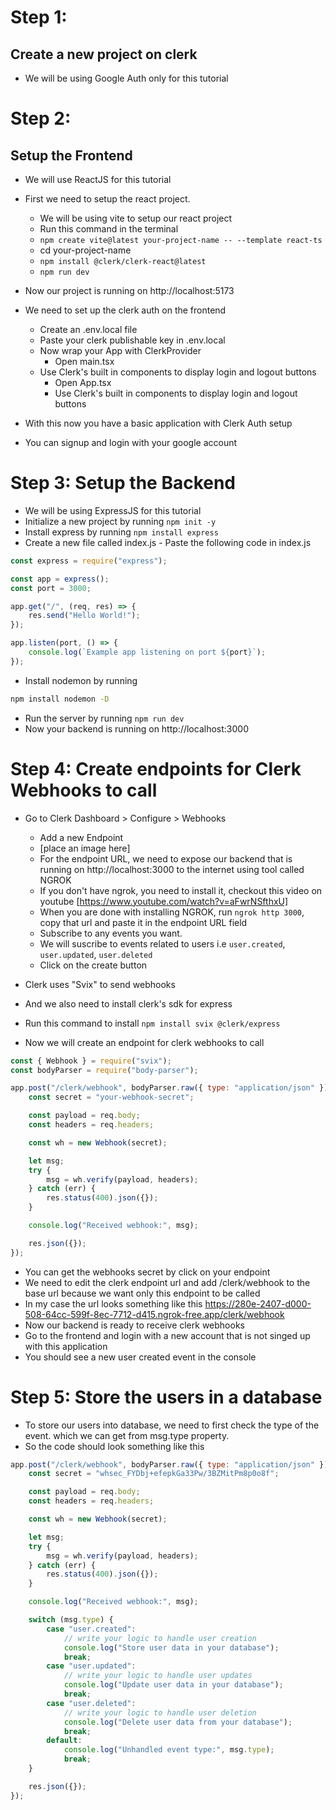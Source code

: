 # Step 1:

## Create a new project on clerk

-   We will be using Google Auth only for this tutorial

# Step 2:

## Setup the Frontend

-   We will use ReactJS for this tutorial
-   First we need to setup the react project.

    -   We will be using vite to setup our react project
    -   Run this command in the terminal
    -   `npm create vite@latest your-project-name -- --template react-ts`
    -   cd your-project-name
    -   `npm install @clerk/clerk-react@latest`
    -   `npm run dev`

-   Now our project is running on http://localhost:5173
-   We need to set up the clerk auth on the frontend

    -   Create an .env.local file
    -   Paste your clerk publishable key in .env.local
    -   Now wrap your App with ClerkProvider
        -   Open main.tsx
    -   Use Clerk's built in components to display login and logout buttons
        -   Open App.tsx
        -   Use Clerk's built in components to display login and logout buttons

-   With this now you have a basic application with Clerk Auth setup
-   You can signup and login with your google account

# Step 3: Setup the Backend

-   We will be using ExpressJS for this tutorial
-   Initialize a new project by running `npm init -y`
-   Install express by running `npm install express`
-   Create a new file called index.js - Paste the following code in index.js

```js
const express = require("express");

const app = express();
const port = 3000;

app.get("/", (req, res) => {
    res.send("Hello World!");
});

app.listen(port, () => {
    console.log(`Example app listening on port ${port}`);
});
```

-   Install nodemon by running

```bash
npm install nodemon -D
```

-   Run the server by running `npm run dev`
-   Now your backend is running on http://localhost:3000

# Step 4: Create endpoints for Clerk Webhooks to call

-   Go to Clerk Dashboard > Configure > Webhooks
    -   Add a new Endpoint
    -   [place an image here]
    -   For the endpoint URL, we need to expose our backend that is running on http://localhost:3000 to the internet using tool called NGROK
    -   If you don't have ngrok, you need to install it, checkout this video on youtube [https://www.youtube.com/watch?v=aFwrNSfthxU]
    -   When you are done with installing NGROK, run `ngrok http 3000`, copy that url and paste it in the endpoint URL field
    -   Subscribe to any events you want.
    -   We will suscribe to events related to users i.e `user.created`, `user.updated`, `user.deleted`
    -   Click on the create button
-   Clerk uses "Svix" to send webhooks
-   And we also need to install clerk's sdk for express
-   Run this command to install `npm install svix @clerk/express`

-   Now we will create an endpoint for clerk webhooks to call

```js
const { Webhook } = require("svix");
const bodyParser = require("body-parser");

app.post("/clerk/webhook", bodyParser.raw({ type: "application/json" }), (req, res) => {
    const secret = "your-webhook-secret";

    const payload = req.body;
    const headers = req.headers;

    const wh = new Webhook(secret);

    let msg;
    try {
        msg = wh.verify(payload, headers);
    } catch (err) {
        res.status(400).json({});
    }

    console.log("Received webhook:", msg);

    res.json({});
});
```

-   You can get the webhooks secret by click on your endpoint
-   We need to edit the clerk endpoint url and add /clerk/webhook to the base url because we want only this endpoint to be called
-   In my case the url looks something like this https://280e-2407-d000-508-64cc-599f-8ec-7712-d415.ngrok-free.app/clerk/webhook
-   Now our backend is ready to receive clerk webhooks
-   Go to the frontend and login with a new account that is not singed up with this application
-   You should see a new user created event in the console

# Step 5: Store the users in a database

-   To store our users into database, we need to first check the type of the event. which we can get from msg.type property.
-   So the code should look something like this

```js
app.post("/clerk/webhook", bodyParser.raw({ type: "application/json" }), (req, res) => {
    const secret = "whsec_FYDbj+efepkGa33Pw/3BZMitPm8p0o8f";

    const payload = req.body;
    const headers = req.headers;

    const wh = new Webhook(secret);

    let msg;
    try {
        msg = wh.verify(payload, headers);
    } catch (err) {
        res.status(400).json({});
    }

    console.log("Received webhook:", msg);

    switch (msg.type) {
        case "user.created":
            // write your logic to handle user creation
            console.log("Store user data in your database");
            break;
        case "user.updated":
            // write your logic to handle user updates
            console.log("Update user data in your database");
            break;
        case "user.deleted":
            // write your logic to handle user deletion
            console.log("Delete user data from your database");
            break;
        default:
            console.log("Unhandled event type:", msg.type);
            break;
    }

    res.json({});
});
```

